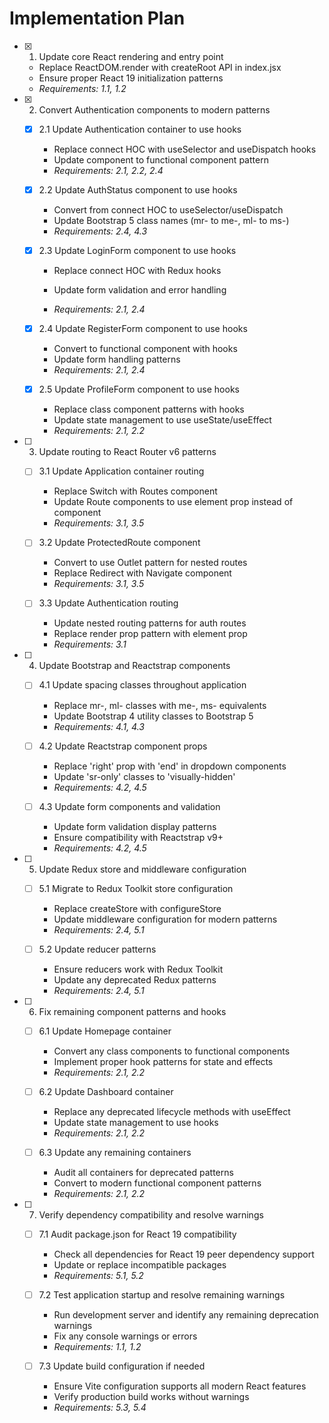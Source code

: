 # Implementation Plan

- [x] 1. Update core React rendering and entry point
  - Replace ReactDOM.render with createRoot API in index.jsx
  - Ensure proper React 19 initialization patterns
  - _Requirements: 1.1, 1.2_

- [x] 2. Convert Authentication components to modern patterns





  - [x] 2.1 Update Authentication container to use hooks


    - Replace connect HOC with useSelector and useDispatch hooks
    - Update component to functional component pattern
    - _Requirements: 2.1, 2.2, 2.4_


  - [x] 2.2 Update AuthStatus component to use hooks

    - Convert from connect HOC to useSelector/useDispatch
    - Update Bootstrap 5 class names (mr- to me-, ml- to ms-)
    - _Requirements: 2.4, 4.3_



  - [x] 2.3 Update LoginForm component to use hooks

    - Replace connect HOC with Redux hooks
    - Update form validation and error handling

    - _Requirements: 2.1, 2.4_

  - [x] 2.4 Update RegisterForm component to use hooks

    - Convert to functional component with hooks
    - Update form handling patterns
    - _Requirements: 2.1, 2.4_


  - [x] 2.5 Update ProfileForm component to use hooks

    - Replace class component patterns with hooks
    - Update state management to use useState/useEffect
    - _Requirements: 2.1, 2.2_

- [ ] 3. Update routing to React Router v6 patterns
  - [ ] 3.1 Update Application container routing
    - Replace Switch with Routes component
    - Update Route components to use element prop instead of component
    - _Requirements: 3.1, 3.5_

  - [ ] 3.2 Update ProtectedRoute component
    - Convert to use Outlet pattern for nested routes
    - Replace Redirect with Navigate component
    - _Requirements: 3.1, 3.5_

  - [ ] 3.3 Update Authentication routing
    - Update nested routing patterns for auth routes
    - Replace render prop pattern with element prop
    - _Requirements: 3.1_

- [ ] 4. Update Bootstrap and Reactstrap components
  - [ ] 4.1 Update spacing classes throughout application
    - Replace mr-, ml- classes with me-, ms- equivalents
    - Update Bootstrap 4 utility classes to Bootstrap 5
    - _Requirements: 4.1, 4.3_

  - [ ] 4.2 Update Reactstrap component props
    - Replace 'right' prop with 'end' in dropdown components
    - Update 'sr-only' classes to 'visually-hidden'
    - _Requirements: 4.2, 4.5_

  - [ ] 4.3 Update form components and validation
    - Update form validation display patterns
    - Ensure compatibility with Reactstrap v9+
    - _Requirements: 4.2, 4.5_

- [ ] 5. Update Redux store and middleware configuration
  - [ ] 5.1 Migrate to Redux Toolkit store configuration
    - Replace createStore with configureStore
    - Update middleware configuration for modern patterns
    - _Requirements: 2.4, 5.1_

  - [ ] 5.2 Update reducer patterns
    - Ensure reducers work with Redux Toolkit
    - Update any deprecated Redux patterns
    - _Requirements: 2.4, 5.1_

- [ ] 6. Fix remaining component patterns and hooks
  - [ ] 6.1 Update Homepage container
    - Convert any class components to functional components
    - Implement proper hook patterns for state and effects
    - _Requirements: 2.1, 2.2_

  - [ ] 6.2 Update Dashboard container
    - Replace any deprecated lifecycle methods with useEffect
    - Update state management to use hooks
    - _Requirements: 2.1, 2.2_

  - [ ] 6.3 Update any remaining containers
    - Audit all containers for deprecated patterns
    - Convert to modern functional component patterns
    - _Requirements: 2.1, 2.2_

- [ ] 7. Verify dependency compatibility and resolve warnings
  - [ ] 7.1 Audit package.json for React 19 compatibility
    - Check all dependencies for React 19 peer dependency support
    - Update or replace incompatible packages
    - _Requirements: 5.1, 5.2_

  - [ ] 7.2 Test application startup and resolve remaining warnings
    - Run development server and identify any remaining deprecation warnings
    - Fix any console warnings or errors
    - _Requirements: 1.1, 1.2_

  - [ ] 7.3 Update build configuration if needed
    - Ensure Vite configuration supports all modern React features
    - Verify production build works without warnings
    - _Requirements: 5.3, 5.4_